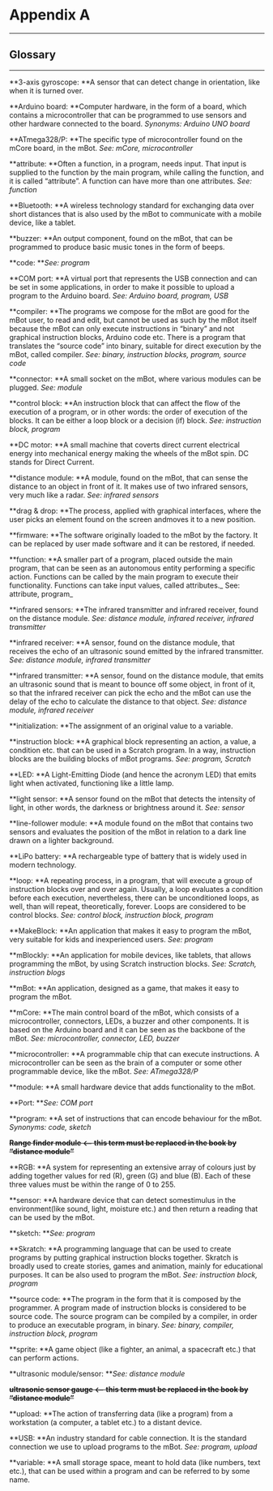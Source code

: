 # Appendix A

---

## Glossary

---

**3-axis gyroscope: **A sensor that can detect change in orientation, like when it is turned over.

**Arduino board: **Computer hardware, in the form of a board, which contains a microcontroller that can be programmed to use sensors and other hardware connected to the board. _Synonyms: Arduino UNO board_

**ATmega328/P: **The specific type of microcontroller found on the mCore board, in the mBot. _See: mCore, microcontroller_

**attribute: **Often a function, in a program, needs input. That input is supplied to the function by the main program, while calling the function, and it is called “attribute”. A function can have more than one attributes. _See: function_

**Bluetooth: **A wireless technology standard for exchanging data over short distances that is also used by the mBot to communicate with a mobile device, like a tablet.

**buzzer: **An output component, found on the mBot, that can be programmed to produce basic music tones in the form of beeps.

**code: **_See: program_

**COM port: **A virtual port that represents the USB connection and can be set in some applications, in order to make it possible to upload a program to the Arduino board. _See: Arduino board, program, USB_

**compiler: **The programs we compose for the mBot are good for the mBot user, to read and edit, but cannot be used as such by the mBot itself because the mBot can only execute instructions in “binary” and not graphical instruction blocks, Arduino code etc. There is a program that translates the “source code” into binary, suitable for direct execution by the mBot, called compiler. _See: binary, instruction blocks, program, source code_

**connector: **A small socket on the mBot, where various modules can be plugged. _See: module_

**control block: **An instruction block that can affect the flow of the execution of a program, or in other words: the order of execution of the blocks. It can be either a loop block or a decision \(if\) block. _See: instruction block, program_

**DC motor: **A small machine that coverts direct current electrical energy into mechanical energy making the wheels of the mBot spin. DC stands for Direct Current.

**distance module: **A module, found on the mBot, that can sense the distance to an object in front of it. It makes use of two infrared sensors, very much like a radar. _See: infrared sensors_

**drag & drop: **The process, applied with graphical interfaces, where the user picks an element found on the screen andmoves it to a new position.

**firmware: **The software originally loaded to the mBot by the factory. It can be replaced by user made software and it can be restored, if needed.

**function: **A smaller part of a program, placed outside the main program, that can be seen as an autonomous entity performing a specific action. Functions can be called by the main program to execute their functionality. Functions can take input values, called attributes._ See: attribute, program_

**infrared sensors: **The infrared transmitter and infrared receiver, found on the distance module. _See: distance module, infrared receiver, infrared transmitter_

**infrared receiver: **A sensor, found on the distance module, that receives the echo of an ultrasonic sound emitted by the infrared transmitter. _See: distance module, infrared transmitter_

**infrared transmitter: **A sensor, found on the distance module, that emits an ultrasonic sound that is meant to bounce off some object, in front of it, so that the infrared receiver can pick the echo and the mBot can use the delay of the echo to calculate the distance to that object. _See: distance module, infrared receiver_

**initialization: **The assignment of an original value to a variable.

**instruction block: **A graphical block representing an action, a value, a condition etc. that can be used in a Scratch program. In a way, instruction blocks are the building blocks of mBot programs. _See: program, Scratch_

**LED: **A Light-Emitting Diode \(and hence the acronym LED\) that emits light when activated, functioning like a little lamp.

**light sensor: **A sensor found on the mBot that detects the intensity of light, in other words, the darkness or brightness around it. _See: sensor_

**line-follower module: **A module found on the mBot that contains two sensors and evaluates the position of the mBot in relation to a dark line drawn on a lighter background.

**LiPo battery: **A rechargeable type of battery that is widely used in modern technology.

**loop: **A repeating process, in a program, that will execute a group of instruction blocks over and over again. Usually, a loop evaluates a condition before each execution, nevertheless, there can be unconditioned loops, as well, than will repeat, theoretically, forever. Loops are considered to be control blocks. _See: control block, instruction block, program_

**MakeBlock: **An application that makes it easy to program the mBot, very suitable for kids and inexperienced users. _See: program_

**mBlockly: **An application for mobile devices, like tablets, that allows programming the mBot, by using Scratch instruction blocks. _See: Scratch, instruction blogs_

**mBot: **An application, designed as a game, that makes it easy to program the mBot.

**mCore: **The main control board of the mBot, which consists of a microcontroller, connectors, LEDs, a buzzer and other components. It is based on the Arduino board and it can be seen as the backbone of the mBot. _See: microcontroller, connector, LED, buzzer_

**microcontroller: **A programmable chip that can execute instructions. A microcontroller can be seen as the brain of a computer or some other programmable device, like the mBot. _See: ATmega328/P_

**module: **A small hardware device that adds functionality to the mBot.

**Port: **_See: COM port_

**program: **A set of instructions that can encode behaviour for the mBot. _Synonyms: code, sketch_

~~**Range finder module &lt;-- this term must be replaced in the book by “distance module”**~~

**RGB: **A system for representing an extensive array of colours just by adding together values for red \(R\), green \(G\) and blue \(B\). Each of these three values must be within the range of 0 to 255.

**sensor: **A hardware device that can detect somestimulus in the environment\(like sound, light, moisture etc.\) and then return a reading that can be used by the mBot.

**sketch: **_See: program_

**Skratch: **A programming language that can be used to create programs by putting graphical instruction blocks together. Skratch is broadly used to create stories, games and animation, mainly for educational purposes. It can be also used to program the mBot. _See: instruction block, program_

**source code: **The program in the form that it is composed by the programmer. A program made of instruction blocks is considered to be source code. The source program can be compiled by a compiler, in order to produce an executable program, in binary. _See: binary, compiler, instruction block, program_

**sprite: **A game object \(like a fighter, an animal, a spacecraft etc.\) that can perform actions.

**ultrasonic module/sensor: **_See: distance module_

~~**ultrasonic sensor gauge &lt;-- this term must be replaced in the book by “distance module”**~~

**upload: **The action of transferring data \(like a program\) from a workstation \(a computer, a tablet etc.\) to a distant device.

**USB: **An industry standard for cable connection. It is the standard connection we use to upload programs to the mBot. _See: program, upload_

**variable: **A small storage space, meant to hold data \(like numbers, text etc.\), that can be used within a program and can be referred to by some name.

